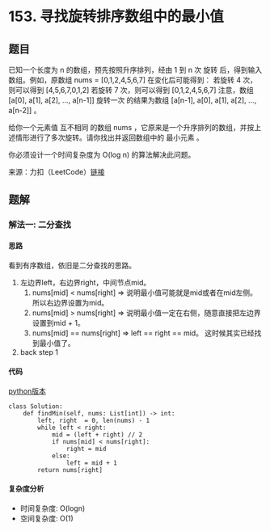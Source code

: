 # 153. 寻找旋转排序数组中的最小值

## 题目
已知一个长度为 n 的数组，预先按照升序排列，经由 1 到 n 次 旋转 后，得到输入数组。例如，原数组 nums = [0,1,2,4,5,6,7] 在变化后可能得到：
若旋转 4 次，则可以得到 [4,5,6,7,0,1,2]
若旋转 7 次，则可以得到 [0,1,2,4,5,6,7]
注意，数组 [a[0], a[1], a[2], ..., a[n-1]] 旋转一次 的结果为数组 [a[n-1], a[0], a[1], a[2], ..., a[n-2]] 。

给你一个元素值 互不相同 的数组 nums ，它原来是一个升序排列的数组，并按上述情形进行了多次旋转。请你找出并返回数组中的 最小元素 。

你必须设计一个时间复杂度为 O(log n) 的算法解决此问题。

来源：力扣（LeetCode）[链接](https://leetcode.cn/problems/find-minimum-in-rotated-sorted-array)

## 题解
### 解法一: 二分查找
#### 思路
看到有序数组，依旧是二分查找的思路。
1. 左边界left，右边界right，中间节点mid。
    1. nums[mid] < nums[right]  => 说明最小值可能就是mid或者在mid左侧。所以右边界设置为mid。
    2. nums[mid] > nums[right]  => 说明最小值一定在右侧，随意直接把左边界设置到mid + 1。
    3. nums[mid] == nums[right] => left == right == mid。 这时候其实已经找到最小值了。
2. back step 1

#### 代码
[python版本](https://www.python.org/)
```
class Solution:
    def findMin(self, nums: List[int]) -> int:
        left, right  = 0, len(nums) - 1
        while left < right:
            mid = (left + right) // 2
            if nums[mid] < nums[right]:
                right = mid
            else:
                left = mid + 1
        return nums[right]
```

#### 复杂度分析
* 时间复杂度: O(logn)
* 空间复杂度: O(1)